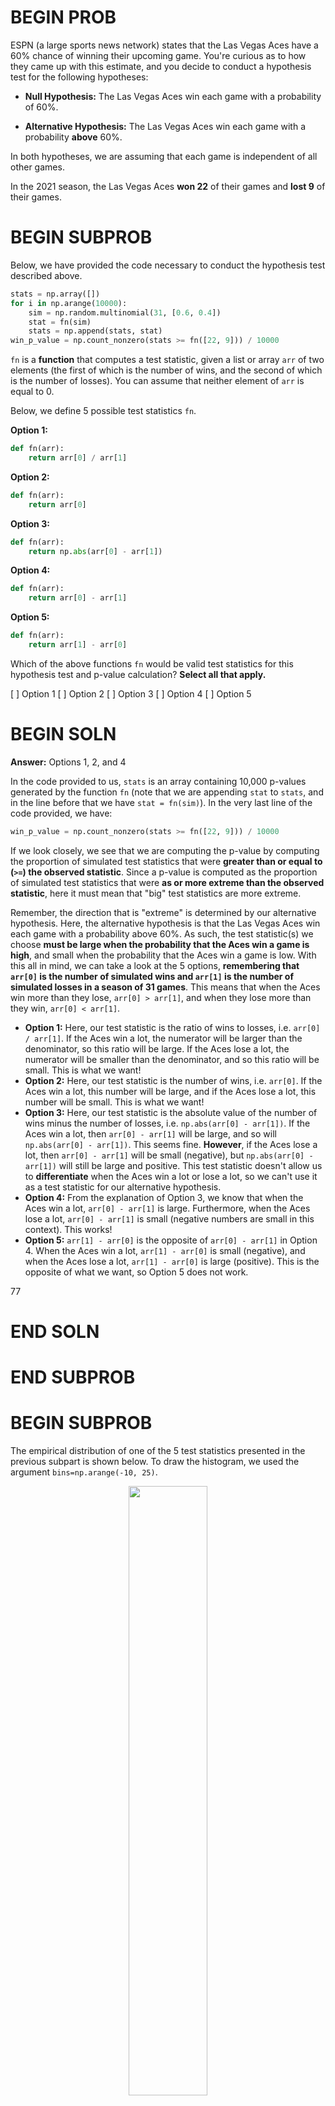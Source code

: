# BEGIN PROB

ESPN (a large sports news network) states that the Las Vegas Aces have a 60% chance of winning their upcoming game. You're curious as to how they came up with this estimate, and you decide to conduct a hypothesis test for the following hypotheses:

- **Null Hypothesis:** The Las Vegas Aces win each game with a probability of 60%.

- **Alternative Hypothesis:** The Las Vegas Aces win each game with a probability **above** 60%.

In both hypotheses, we are assuming that each game is independent of all other games. 

In the 2021 season, the Las Vegas Aces **won 22** of their games and **lost 9** of their games.

# BEGIN SUBPROB

Below, we have provided the code necessary to conduct the hypothesis test described above.

```py
stats = np.array([])
for i in np.arange(10000):
    sim = np.random.multinomial(31, [0.6, 0.4])
    stat = fn(sim)
    stats = np.append(stats, stat)
win_p_value = np.count_nonzero(stats >= fn([22, 9])) / 10000
```

`fn` is a **function** that computes a test statistic, given a list or array `arr` of two elements (the first of which is the number of wins, and the second of which is the number of losses). You can assume that neither element of `arr` is equal to 0.

Below, we define 5 possible test statistics `fn`.

**Option 1:**
```py
def fn(arr):
    return arr[0] / arr[1]
```

**Option 2:**
```py
def fn(arr):
    return arr[0]
```

**Option 3:**
```py
def fn(arr):
    return np.abs(arr[0] - arr[1])
```

**Option 4:**
```py
def fn(arr):
    return arr[0] - arr[1]
```

**Option 5:**
```py
def fn(arr):
    return arr[1] - arr[0]
```

Which of the above functions `fn` would be valid test statistics for this hypothesis test and p-value calculation? **Select all that apply.**

[ ] Option 1
[ ] Option 2
[ ] Option 3
[ ] Option 4
[ ] Option 5

# BEGIN SOLN

**Answer:** Options 1, 2, and 4

In the code provided to us, `stats` is an array containing 10,000 p-values generated by the function `fn` (note that we are appending `stat` to `stats`, and in the line before that we have `stat = fn(sim)`). In the very last line of the code provided, we have:

```py
win_p_value = np.count_nonzero(stats >= fn([22, 9])) / 10000
```

If we look closely, we see that we are computing the p-value by computing the proportion of simulated test statistics that were **greater than or equal to (`>=`) the observed statistic**. Since a p-value is computed as the proportion of simulated test statistics that were **as or more extreme than the observed statistic**, here it must mean that "big" test statistics are more extreme.

Remember, the direction that is "extreme" is determined by our alternative hypothesis. Here, the alternative hypothesis is that the Las Vegas Aces win each game with a probability above 60%. As such, the test statistic(s) we choose **must be large when the probability that the Aces win a game is high**, and small when the probability that the Aces win a game is low. With this all in mind, we can take a look at the 5 options, **remembering that `arr[0]` is the number of simulated wins and `arr[1]` is the number of simulated losses in a season of 31 games**. This means that when the Aces win more than they lose, `arr[0] > arr[1]`, and when they lose more than they win, `arr[0] < arr[1]`.

- **Option 1:** Here, our test statistic is the ratio of wins to losses, i.e. `arr[0] / arr[1]`. If the Aces win a lot, the numerator will be larger than the denominator, so this ratio will be large. If the Aces lose a lot, the numerator will be smaller than the denominator, and so this ratio will be small. This is what we want!
- **Option 2:** Here, our test statistic is the number of wins, i.e. `arr[0]`. If the Aces win a lot, this number will be large, and if the Aces lose a lot, this number will be small. This is what we want!
- **Option 3:** Here, our test statistic is the absolute value of the number of wins minus the number of losses, i.e. `np.abs(arr[0] - arr[1])`. If the Aces win a lot, then `arr[0] - arr[1]` will be large, and so will `np.abs(arr[0] - arr[1])`. This seems fine. **However**, if the Aces lose a lot, then `arr[0] - arr[1]` will be small (negative), but `np.abs(arr[0] - arr[1])` will still be large and positive. This test statistic doesn't allow us to **differentiate** when the Aces win a lot or lose a lot, so we can't use it as a test statistic for our alternative hypothesis.
- **Option 4:** From the explanation of Option 3, we know that when the Aces win a lot, `arr[0] - arr[1]` is large. Furthermore, when the Aces lose a lot, `arr[0] - arr[1]` is small (negative numbers are small in this context). This works!
- **Option 5:** `arr[1] - arr[0]` is the opposite of `arr[0] - arr[1]` in Option 4. When the Aces win a lot, `arr[1] - arr[0]` is small (negative), and when the Aces lose a lot, `arr[1] - arr[0]` is large (positive). This is the opposite of what we want, so Option 5 does not work.

<average>77</average>

# END SOLN

# END SUBPROB

# BEGIN SUBPROB

The empirical distribution of one of the 5 test statistics presented in the previous subpart is shown below. To draw the histogram, we used the argument `bins=np.arange(-10, 25)`.

<center><img src='../assets/images/wi22-final/test-stat-dist.png' width=50%></center>

Which test statistic does the above empirical distribution belong to?

( ) Option 1
( ) Option 2
( ) Option 3
( ) Option 4
( ) Option 5

# BEGIN SOLN

**Answer:** Option 4

The distribution visualized in the histogram has the following unique values: -9, -7, -5, -3, ..., 17, 19, 21, 23. Crucially, the test statistic whose distribution we've visualized can both be positive and negative. Right off the bat, we can eliminate Options 1, 2, and 3:

- **Option 1**: Invalid. Option 1 is computed by dividing the number of wins (`arr[0]`) by the number of losses (`arr[1]`), and that quotient will always be a non-negative number.
- **Option 2:** Invalid, since the number of wins (`arr[0]`) will always be a non-negative number.
- **Option 3:** Invalid, since the absolute value of any real number (`np.abs(arr[0] - arr[1])`, in this case) will always be a non-negative number.

Now, we must decide between Option 4, whose test statistic is "wins minus losses" (`arr[0] - arr[1]`), and Option 5, whose test statistic is "losses minus wins" (`arr[1] - arr[0]`). 

First, let's recap _how_ we're simulating. In the code provided in the previous subpart, we have the line `sim = np.random.multinomial(31, [0.6, 0.4])`. Each time we run this line, `sim` will be set to an array with two elements, the first of which we interpret as the number of simulated wins and the second of which we interpret as the number of simulated losses in a 31 game season. The first number in `sim` will usually be larger than the second number in `sim`, since the chance of a win (0.6) is larger than the chance of a loss (0.4). As such, When we compute `fn(sim)` in the following line, the difference between the wins and losses should typically be positive.

Back to our distribution. Note that the distribution provided in this subpart is **centered** at a positive number, around 7. Since the difference between wins and losses will typically be positive, it appears that we've visualized the distribution of the difference between wins and losses (Option 4). If we instead visualized the difference between losses and wins, the distribution should be centered at a negative number, but that's not the case.

As such, the correct answer is Option 4.

<average>86</average>

# END SOLN

# END SUBPROB

# BEGIN SUBPROB

Consider the function `fn_plus` defined below.

```py
def fn_plus(arr):
    return fn(arr) + 31
```

**True or False:** If `fn` is a valid test statistic for the hypothesis test and p-value calculation presented at the start of the problem, then `fn_plus` is also a valid test statistic for the hypothesis test and p-value calculation presented at the start of the problem.

( ) True
( ) False

# BEGIN SOLN

**Answer:** True

All `fn_plus` is doing is adding 31 to the output of `fn`. If we think in terms of pictures, the _shape_ of the distribution of `fn_plus` looks the same as the distribution of `fn`, just moved to the right by 31 units. Since the distribution's shape is no different, the proportion of simulated test statistics that are greater than the observed test statistic is no different either, and so the p-value we calculate with `fn_plus` is the same as the one we calculate with `fn`.

<average>73</average>

# END SOLN

# END SUBPROB

# BEGIN SUBPROB

Below, we present the same code that is given at the start of the problem. (Remember to keep the data description from the top of the exam open in another tab!)

```py
stats = np.array([])
for i in np.arange(10000):
    sim = np.random.multinomial(31, [0.6, 0.4])
    stat = fn(sim)
    stats = np.append(stats, stat)

win_p_value = np.count_nonzero(stats >= fn([22, 9])) / 10000
```

Below are four possible replacements for the line `sim = np.random.multinomial(31, [0.6, 0.4])`.

**Option 1:**
```py
def with_rep():
    won = plum.get('Won')
    return np.count_nonzero(np.random.choice(won, 31, replace=True))

sim = [with_rep(), 31 - with_rep()]
```

**Option 2:**
```py
def with_rep():
    won = plum.get('Won')
    return np.count_nonzero(np.random.choice(won, 31, replace=True))

w = with_rep()
sim = [w, 31 - w]
```

**Option 3:**
```py
def without_rep():
    won = plum.get('Won')
    return np.count_nonzero(np.random.choice(won, 31, replace=False))

sim = [without_rep(), 31 - without_rep()]
```

**Option 4:**
```py
def perm():
    won = plum.get('Won')
    return np.count_nonzero(np.random.permutation(won))

w = perm()
sim = [w, 31 - w]
```

Which of the above four options could we replace the line `sim = np.random.multinomial(plum.shape[0], [0.6, 0.4])` with and still perform a valid hypothesis test for the hypotheses stated at the start of the problem?

( ) Option 1
( ) Option 2
( ) Option 3
( ) Option 4

# BEGIN SOLN

**Answer:** Option 2

The line `sim = np.random.multinomial(plum.shape[0], [0.6, 0.4])` assigns `sim` to an array containing two numbers such that:

- The numbers are randomly chosen each time the line is run
- The numbers always add up to 31

We need to select an option that also creates such an array (or list, in this case). Note that `won = plum.get('Won')`, a line that is common to all four options, assigns `won` to a Series with 31 elements, each of which is either `True` or `False` (corresponding to the wins and losses that the Las Vegas Aces earned in their season).

Let's take a look at the line `np.count_nonzero(np.random.choice(won, 31, replace=True))`, common to the first two options. Here, we are randomly selecting 31 elements from the Series `won`, with replacement, and counting the number of `True`s (since with `np.count_nonzero`, `False` is counted as `0`). Since we are making our selections with replacement, each selected element has a $\frac{22}{31}$ chance of being `True` and a $\frac{9}{31}$ chance of being `False` (since `won` has 22 `True`s and 9 `False`s). As such, `np.count_nonzero(np.random.choice(won, 31, replace=True))` can be any integer between 0 and 31, inclusive.

Note that if we select without replacement (`replace=False`) as Option 3 would like us to, then all 31 selected elements would be the same as the 31 elements in `won`. As a result, `np.random.choice(won, 31, replace=False)` will always have 22 `True`s, just like `won`, and `np.count_nonzero(np.random.choice(won, 31, replace=True))` will always return 22. That's not random, and so that's not quite what we're looking for.

With this all in mind, let's look at the four options.

- **Option 1:** Here, each time we call `with_rep()`, we get a random number between 0 and 31 (inclusive), corresponding to the (random) number of simulated wins. Then, we are assigning `sim` to be `[with_rep(), 31 - with_rep()]`. However, it's not guaranteed that the two calls to `with_rep` return the same number of wins, so it's not guaranteed that `sum(sim)` is 31. Option 1, then, is invalid.
- **Option 2:** Correct, as we'll explain below.
- **Option 3:** As mentioned above, Option 3 uses `replace=False`, and so `without_rep()` is always 22 and `sim` is always `[22, 9]`. The outcome is not random.
- **Option 4:** Here, `perm()` always returns the same number, 22. This is because all we are doing is shuffling the entries in the `won` Series, but we aren't changing the number of wins (`True`s) and losses (`False`s). As a result, `w` is always 22 and `sim` is always `[22, 9]`, making this non-random, just like in Option 3.

By the process of elimination, **Option 2** must be the correct choice. It is similar to Option 1, but it only calls `with_rep` once and "saves" the result to the name `w`. As a result, `w` is random, and `w` and `31 - w` are guaranteed to sum to 31.

**⚠️ Note:** It turns out that none of these options run a valid hypothesis test, since the null hypothesis was that the Las Vegas Aces win 60% of their games but none of these simulation strategies use 60% anywhere (instead, they use the observation that the Aces actually won 22 games). However, this subpart was about the sampling strategies themselves, so this mistake from our end doesn't invalidate the problem.

<average>70</average>

# END SOLN

# END SUBPROB

# BEGIN SUBPROB

Consider again the four options presented in the previous subpart.

In which of the four options is it **guaranteed** that `sum(sim)` evaluates to 31? **Select all that apply.**

[ ] Option 1
[ ] Option 2
[ ] Option 3
[ ] Option 4

# BEGIN SOLN

**Answers:** Options 2, 3, and 4

- **Option 1:** As explained in the solution to the previous subpart, if the two calls to `with_rep` evaluate to different numbers (entirely possible, since it is random), then `sum(sim)` will not be 31.
- **Option 2:** Here, `sim` is defined in terms of some `w`. Specifically, `w` is some number between 0 and 31 and `sim` is `[w, 31 - w]`, so `sum(sim)` is the same as `w + 31 - w`, which is always 31.
- **Option 3:** In Option 3, `sim` is always `[22, 9]`, and `sum(sim)` is always 31.
- **Option 4:** Same as Option 3.

<average>72</average>

# END SOLN

# END SUBPROB

# END PROB